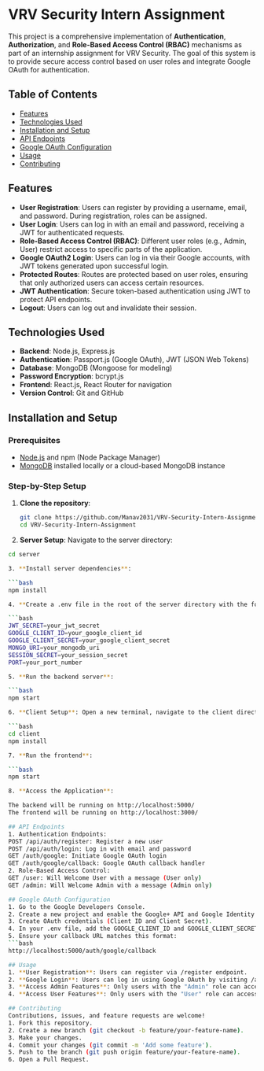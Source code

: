 # VRV Security Intern Assignment

This project is a comprehensive implementation of **Authentication**, **Authorization**, and **Role-Based Access Control (RBAC)** mechanisms as part of an internship assignment for VRV Security. The goal of this system is to provide secure access control based on user roles and integrate Google OAuth for authentication.

## Table of Contents
- [Features](#features)
- [Technologies Used](#technologies-used)
- [Installation and Setup](#installation-and-setup)
- [API Endpoints](#api-endpoints)
- [Google OAuth Configuration](#google-oauth-configuration)
- [Usage](#usage)
- [Contributing](#contributing)

## Features

- **User Registration**: Users can register by providing a username, email, and password. During registration, roles can be assigned.
- **User Login**: Users can log in with an email and password, receiving a JWT for authenticated requests.
- **Role-Based Access Control (RBAC)**: Different user roles (e.g., Admin, User) restrict access to specific parts of the application.
- **Google OAuth2 Login**: Users can log in via their Google accounts, with JWT tokens generated upon successful login.
- **Protected Routes**: Routes are protected based on user roles, ensuring that only authorized users can access certain resources.
- **JWT Authentication**: Secure token-based authentication using JWT to protect API endpoints.
- **Logout**: Users can log out and invalidate their session.
  
## Technologies Used

- **Backend**: Node.js, Express.js
- **Authentication**: Passport.js (Google OAuth), JWT (JSON Web Tokens)
- **Database**: MongoDB (Mongoose for modeling)
- **Password Encryption**: bcrypt.js
- **Frontend**: React.js, React Router for navigation
- **Version Control**: Git and GitHub

## Installation and Setup

### Prerequisites
- [Node.js](https://nodejs.org/) and npm (Node Package Manager)
- [MongoDB](https://www.mongodb.com/) installed locally or a cloud-based MongoDB instance

### Step-by-Step Setup

1. **Clone the repository**:
   ```bash
   git clone https://github.com/Manav2031/VRV-Security-Intern-Assignment.git
   cd VRV-Security-Intern-Assignment

2. **Server Setup**: Navigate to the server directory:

```bash
cd server

3. **Install server dependencies**:

```bash
npm install

4. **Create a .env file in the root of the server directory with the following variables**:

```bash
JWT_SECRET=your_jwt_secret
GOOGLE_CLIENT_ID=your_google_client_id
GOOGLE_CLIENT_SECRET=your_google_client_secret
MONGO_URI=your_mongodb_uri
SESSION_SECRET=your_session_secret
PORT=your_port_number

5. **Run the backend server**:

```bash
npm start

6. **Client Setup**: Open a new terminal, navigate to the client directory, and install dependencies:

```bash
cd client
npm install

7. **Run the frontend**:

```bash
npm start

8. **Access the Application**:

The backend will be running on http://localhost:5000/
The frontend will be running on http://localhost:3000/

## API Endpoints
1. Authentication Endpoints:
POST /api/auth/register: Register a new user
POST /api/auth/login: Log in with email and password
GET /auth/google: Initiate Google OAuth login
GET /auth/google/callback: Google OAuth callback handler
2. Role-Based Access Control:
GET /user: Will Welcome User with a message (User only)
GET /admin: Will Welcome Admin with a message (Admin only)

## Google OAuth Configuration
1. Go to the Google Developers Console.
2. Create a new project and enable the Google+ API and Google Identity API.
3. Create OAuth credentials (Client ID and Client Secret).
4. In your .env file, add the GOOGLE_CLIENT_ID and GOOGLE_CLIENT_SECRET.
5. Ensure your callback URL matches this format:
```bash
http://localhost:5000/auth/google/callback

## Usage
1. **User Registration**: Users can register via /register endpoint.
2. **Google Login**: Users can log in using Google OAuth by visiting /auth/google and following the login prompts.
3. **Access Admin Features**: Only users with the "Admin" role can access the /admin page.
4. **Access User Features**: Only users with the "User" role can access the /user page.

## Contributing
Contributions, issues, and feature requests are welcome!
1. Fork this repository.
2. Create a new branch (git checkout -b feature/your-feature-name).
3. Make your changes.
4. Commit your changes (git commit -m 'Add some feature').
5. Push to the branch (git push origin feature/your-feature-name).
6. Open a Pull Request.

